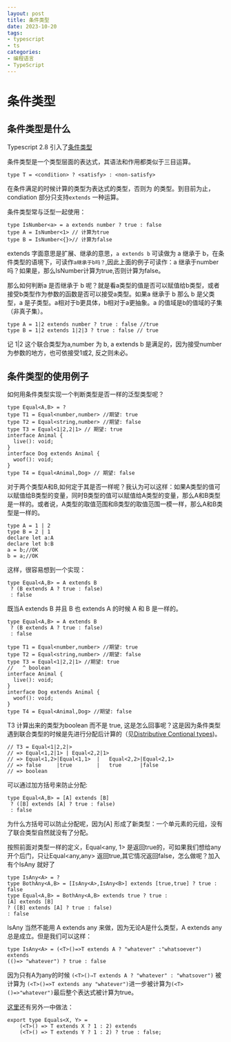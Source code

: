 ```yaml
---
layout: post
title: 条件类型
date: 2023-10-20
tags: 
- typescript
- ts
categories:
- 编程语言
- TypeScript
---
```


# 条件类型

## 条件类型是什么

Typescript 2.8 引入了[条件类型](https://www.typescriptlang.org/docs/handbook/release-notes/typescript-2-8.html)

条件类型是一个类型层面的表达式，其语法和作用都类似于三目运算。

```tsx
type T = <condition> ? <satisfy> : <non-satisfy>
```

在条件满足的时候计算的类型为<satisfy>表达式的类型，否则为<non-satisfy> 的类型。到目前为止，condiation 部分只支持`extends` 一种运算。

条件类型常与泛型一起使用：

```tsx
type IsNumber<a> = a extends number ? true : false
type A = IsNumber<1> // 计算为true
type B = IsNumber<{}>// 计算为false
```

extends 字面意思是扩展、继承的意思，`a extends b` 可读做为 a 继承于 b，在条件类型的语境下，可读作`a继承于b吗？`,因此上面的例子可读作：a 继承于number 吗？如果是，那么IsNumber<a>计算为true,否则计算为false。

那么如何判断a 是否继承于 b 呢？就是看a类型的值是否可以赋值给b类型，或者接受b类型作为参数的函数是否可以接受a类型。如果a 继承于 b 那么 b 是父类型，a 是子类型。a相对于b更具体，b相对于a更抽象。a 的值域是b的值域的子集（非真子集）。

```tsx
type A = 1|2 extends number ? true : false //true
type B = 1|2 extends 1|2|3 ? true : false // true
```

记 1|2 这个联合类型为a,number 为 b,  a extends b 是满足的，因为接受number 为参数的地方，也可依接受1或2, 反之则未必。

## 条件类型的使用例子

如何用条件类型实现一个判断类型是否一样的泛型类型呢？

```tsx
type Equal<A,B> = ?
type T1 = Equal<number,number> //期望: true
type T2 = Equal<string,number> //期望: false
type T3 = Equal<1|2,2|1> // 期望: true
interface Animal {
  live(): void;
}
interface Dog extends Animal {
  woof(): void;
}
type T4 = Equal<Animal,Dog> // 期望: false

```

对于两个类型A和B,如何定于其是否一样呢？我认为可以这样：如果A类型的值可以赋值给B类型的变量，同时B类型的值可以赋值给A类型的变量，那么A和B类型是一样的。或者说，A类型的取值范围和B类型的取值范围一模一样，那么A和B类型是一样的。

```tsx
type A = 1 | 2
type B = 2 | 1
declare let a:A
declare let b:B
a = b;//OK
b = a;//OK
```

这样，很容易想到一个实现：

```tsx
type Equal<A,B> = A extends B
 ? (B extends A ? true : false)
 : false
```

既当A extends B 并且 B 也 extends A 的时候 A 和 B 是一样的。

```tsx
type Equal<A,B> = A extends B
 ? (B extends A ? true : false)
 : false

type T1 = Equal<number,number> //期望: true  
type T2 = Equal<string,number> //期望: false
type T3 = Equal<1|2,2|1> //期望: true
//   ^ boolean
interface Animal {
  live(): void;
}
interface Dog extends Animal {
  woof(): void;
}
type T4 = Equal<Animal,Dog> //期望: false
```

T3 计算出来的类型为boolean 而不是 true, 这是怎么回事呢？这是因为条件类型遇到联合类型的时候是先进行分配后计算的（见[Distributive Contional types](https://www.typescriptlang.org/docs/handbook/2/conditional-types.html))。

```tsx
// T3 = Equal<1|2,2|> 
// => Equal<1,2|1> | Equal<2,2|1>
// => Equal<1,2>|Equal<1,1>  |   Equal<2,2>|Equal<2,1>
// => false     |true        |   true      |false
// => boolean
```

可以通过加方括号来防止分配:

```tsx
type Equal<A,B> = [A] extends [B]
 ? ([B] extends [A] ? true : false)
 : false
```

为什么方括号可以防止分配呢，因为[A] 形成了新类型：一个单元素的元组，没有了联合类型自然就没有了分配。

按照前面对类型一样的定义，Equal<any, 1> 是返回true的，可如果我们想给any 开个后门，只让Equal<any,any> 返回true,其它情况返回false，怎么做呢？加入有个IsAny 就好了

```tsx
type IsAny<A> = ?
type BothAny<A,B> = [IsAny<A>,IsAny<B>] extends [true,true] ? true : false
type Equal<A,B> = BothAny<A,B> extends true ? true :
[A] extends [B] 
? ([B] extends [A] ? true : false)
: false
```

IsAny<A> 当然不能用 A extends any 来做，因为无论A是什么类型，A extends any 总是成立。但是我们可以这样：

```tsx
type IsAny<A> = (<T>()=>T extends A ? "whatever" :"whatsoever") extends
(()=> "whatever") ? true : false
```

因为只有A为any的时候 `(<T>()⇒T extends A ? "whatever" : "whatsover")` 被计算为 `(<T>()=>T extends any "whatever")`进一步被计算为`(<T>()=>"whatever")`最后整个表达式被计算为true。

[这里](https://github.com/microsoft/TypeScript/issues/27024#issuecomment-421529650)还有另外一中做法：

```tsx
export type Equals<X, Y> =
    (<T>() => T extends X ? 1 : 2) extends
    (<T>() => T extends Y ? 1 : 2) ? true : false;
```
